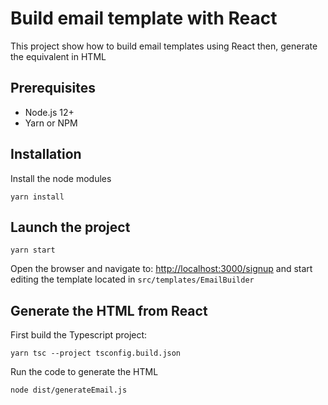 # Build email template with React
This project show how to build email templates using React then, generate the equivalent in HTML

## Prerequisites
* Node.js 12+
* Yarn or NPM

## Installation
Install the node modules
```shell
yarn install
```

## Launch the project
```shell
yarn start
```
Open the browser and navigate to: [http://localhost:3000/signup](http://localhost:3000)
and start editing the template located in `src/templates/EmailBuilder`

## Generate the HTML from React
First build the Typescript project:
```shell
yarn tsc --project tsconfig.build.json
```
Run the code to generate the HTML
```shell
node dist/generateEmail.js
```